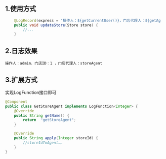 



## 1.使用方式

```java
    @LogRecord(express = "操作人：${getCurrentUser()}，门店代理人：${getAgent(store?.id)}")
    public void updateStore(Store store) {
        //...
    }
```

## 2.日志效果

```
操作人：admin，门店ID：1 ，门店代理人：storeAgent
```

## 3.扩展方式

实现LogFunction接口即可

```java
@Component
public class GetStoreAgent implements LogFunction<Integer> {
    @Override
    public String getName() {
        return  "getStoreAgent";
    }

    @Override
    public String apply(Integer storeId) {
        //storeIdToAgent。。
    }
}

```